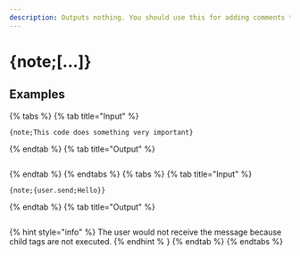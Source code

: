 ```yaml
---
description: Outputs nothing. You should use this for adding comments to your code. Child tags are not executed.
---
```

# {note;[...]}
## Examples
{% tabs %}
{% tab title="Input" %}
```text
{note;This code does something very important}
```
{% endtab %}
{% tab title="Output" %}
```text

```
{% endtab %}
{% endtabs %}
{% tabs %}
{% tab title="Input" %}
```text
{note;{user.send;Hello}}
```
{% endtab %}
{% tab title="Output" %}
```text

```
{% hint style="info" %}
The user would not receive the message because child tags are not executed.
{% endhint % }
{% endtab %}
{% endtabs %}